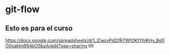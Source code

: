 # git-flow

## Esto es para el curso

https://docs.google.com/spreadsheets/d/1_lZwcxPdQ1R7WfOKfYhiKHv_8g0O0sakIm954bO5bzA/edit?usp=sharing
lllll
